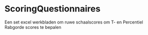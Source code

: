# ScoringQuestionnaires
Een set excel werkbladen om ruwe schaalscores om T- en Percentiel Rabgorde scores te bepalen

